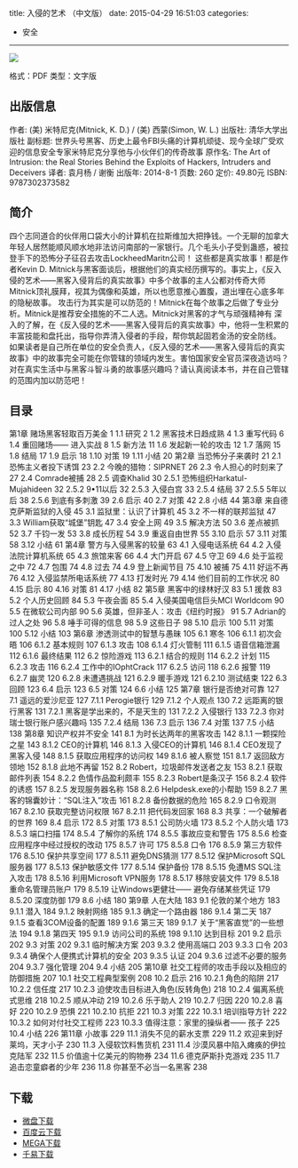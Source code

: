 title: 入侵的艺术 （中文版）
date: 2015-04-29 16:51:03
categories:
  - 安全
---

![](http://img3.douban.com/lpic/s27439971.jpg)

格式：PDF
类型：文字版

<!--more-->

## 出版信息 ##

作者: (美) 米特尼克(Mitnick, K. D.) / (美) 西蒙(Simon, W. L.) 
出版社: 清华大学出版社
副标题: 世界头号黑客、历史上最令FBI头痛的计算机顽徒、现今全球广受欢迎的信息安全专家米特尼克分享他与小伙伴们的传奇故事
原作名: The Art of Intrusion: the Real Stories Behind the Exploits of Hackers, Intruders and Deceivers
译者: 袁月杨 / 谢衡 
出版年: 2014-8-1
页数: 260
定价: 49.80元
ISBN: 9787302373582

## 简介 ##

四个志同道合的伙伴用口袋大小的计算机在拉斯维加大把挣钱。一个无聊的加拿大年轻人居然能顺风顺水地非法访问南部的一家银行。几个毛头小子受到蛊惑，被拉登手下的恐怖分子征召去攻击LockheedMaritn公司！
这些都是真实故事！都是作者Kevin D. Mitnick与黑客面谈后，根据他们的真实经历撰写的。事实上，《反入侵的艺术——黑客入侵背后的真实故事》中多个故事的主人公都对传奇大师Mitnick顶礼膜拜，视其为偶像和英雄，所以也愿意推心置腹，道出埋在心底多年的隐秘故事。
攻击行为其实是可以防范的！Mitnick在每个故事之后做了专业分析。Mitnick是推荐安全措施的不二人选。Mitnick对黑客的才气与顽强精神有 深入的了解，在《反入侵的艺术——黑客入侵背后的真实故事》中，他将一生积累的丰富技能和盘托出，指导你弄清入侵者的手段，帮你筑起固若金汤的安全防线。
如果读者是自己所在单位的安全负责人，《反入侵的艺术——黑客入侵背后的真实故事》中的故事完全可能在你管辖的领域内发生。害怕国家安全官员深夜造访吗？对在真实生活中与黑客斗智斗勇的故事感兴趣吗？请认真阅读本书，并在自己管辖的范围内加以防范吧！

## 目录 ##

第1章 赌场黑客轻取百万美金	1
1.1 研究	2
1.2 黑客技术日趋成熟	4
1.3 重写代码	6
1.4 重回赌场—— 进入实战	8
1.5 新方法	11
1.6 发起新一轮的攻击	12
1.7 落网	15
1.8 结局	17
1.9 启示	18
1.10 对策	19
1.11 小结	20
第2章 当恐怖分子来袭时	21
2.1 恐怖主义者投下诱饵	23
2.2 今晚的猎物：SIPRNET	26
2.3 令人担心的时刻来了	27
2.4 Comrade被捕	28
2.5 调查Khalid	30
2.5.1 恐怖组织Harkatul-Mujahideen	32
2.5.2 9•11以后	32
2.5.3 入侵白宫	33
2.5.4 结局	37
2.5.5 5年以后	38
2.5.6 到底有多刺激	39
2.6 启示	40
2.7 对策	42
2.8 小结	44
第3章 来自德克萨斯监狱的入侵	45
3.1 监狱里：认识了计算机	45
3.2 不一样的联邦监狱	47
3.3 William获取“城堡”钥匙	47
3.4 安全上网	49
3.5 解决方法	50
3.6 差点被抓	52
3.7 千钧一发	53
3.8 成长历程	54
3.9 重返自由世界	55
3.10 启示	57
3.11 对策	58
3.12 小结	61
第4章 警方与入侵黑客的较量	63
4.1 入侵电话系统	64
4.2 入侵法院计算机系统	65
4.3 旅馆来客	66
4.4 大门开启	67
4.5 守卫	69
4.6 处于监视之中	72
4.7 包围	74
4.8 过去	74
4.9 登上新闻节目	75
4.10 被捕	75
4.11 好运不再	76
4.12 入侵监禁所电话系统	77
4.13 打发时光	79
4.14 他们目前的工作状况	80
4.15 启示	80
4.16 对策	81
4.17 小结	82
第5章 黑客中的绿林好汉	83
5.1 援救	83
5.2 个人历史回顾	84
5.3 午夜会面	85
5.4 入侵美国电信巨头MCI Worldcom	90
5.5 在微软公司内部	90
5.6 英雄，但非圣人：攻击《纽约时报》	91
5.7 Adrian的过人之处	96
5.8 唾手可得的信息	98
5.9 这些日子	98
5.10 启示	100
5.11 对策	100
5.12 小结	103
第6章 渗透测试中的智慧与愚昧	105
6.1 寒冬	106
6.1.1 初次会晤	106
6.1.2 基本规则	107
6.1.3 攻击	108
6.1.4 灯火管制	111
6.1.5 语音信箱泄漏	112
6.1.6 最终结果	112
6.2 惊险游戏	113
6.2.1 结合的规则	114
6.2.2 计划	115
6.2.3 攻击	116
6.2.4 工作中的IOphtCrack	117
6.2.5 访问	118
6.2.6 报警	119
6.2.7 幽灵	120
6.2.8 未遭遇挑战	121
6.2.9 暖手游戏	121
6.2.10 测试结束	122
6.3 回顾	123
6.4 启示	123
6.5 对策	124
6.6 小结	125
第7章 银行是否绝对可靠	127
7.1 遥远的爱沙尼亚	127
7.1.1 Perogie银行	129
7.1.2 个人观点	130
7.2 远距离的银行黑客	131
7.2.1 黑客是学出来的，不是天生的	131
7.2.2 入侵银行	133
7.2.3 你对瑞士银行账户感兴趣吗	135
7.2.4 结局	136
7.3 启示	136
7.4 对策	137
7.5 小结	138
第8章 知识产权并不安全	141
8.1 为时长达两年的黑客攻击	142
8.1.1 一颗探险之星	143
8.1.2 CEO的计算机	146
8.1.3 入侵CEO的计算机	146
8.1.4 CEO发现了黑客入侵	148
8.1.5 获取应用程序的访问权	149
8.1.6 被人察觉	151
8.1.7 返回敌方领地	152
8.1.8 此地不再留	152
8.2 Robert，垃圾邮件发送者之友	153
8.2.1 获取邮件列表	154
8.2.2 色情作品盈利颇丰	155
8.2.3 Robert是条汉子	156
8.2.4 软件的诱惑	157
8.2.5 发现服务器名称	158
8.2.6 Helpdesk.exe的小帮助	159
8.2.7 黑客的锦囊妙计：“SQL注入”攻击	161
8.2.8 备份数据的危险	165
8.2.9 口令观测	167
8.2.10 获取完整访问权限	167
8.2.11 把代码发回家	168
8.3 共享：一个破解者的世界	169
8.4 启示	172
8.5 对策	173
8.5.1 公司防火墙	173
8.5.2 个人防火墙	173
8.5.3 端口扫描	174
8.5.4 了解你的系统	174
8.5.5 事故应变和警告	175
8.5.6 检查应用程序中经过授权的改动	175
8.5.7 许可	175
8.5.8 口令	176
8.5.9 第三方软件	176
8.5.10 保护共享空间	177
8.5.11 避免DNS猜测	177
8.5.12 保护Microsoft SQL服务器	177
8.5.13 保护敏感文件	177
8.5.14 保护备份	178
8.5.15 免遭MS SQL注入攻击	178
8.5.16 利用Microsoft VPN服务	178
8.5.17 移除安装文件	179
8.5.18 重命名管理员账户	179
8.5.19 让Windows更健壮—— 避免存储某些凭证	179
8.5.20 深度防御	179
8.6 小结	180
第9章 人在大陆	183
9.1 伦敦的某个地方	183
9.1.1 潜入	184
9.1.2 映射网络	185
9.1.3 确定一个路由器	186
9.1.4 第二天	187
9.1.5 查看3COM设备的配置	189
9.1.6 第三天	189
9.1.7 关于“黑客直觉”的一些想法	194
9.1.8 第四天	195
9.1.9 访问公司的系统	198
9.1.10 达到目标	201
9.2 启示	202
9.3 对策	202
9.3.1 临时解决方案	203
9.3.2 使用高端口	203
9.3.3 口令	203
9.3.4 确保个人便携式计算机的安全	203
9.3.5 认证	204
9.3.6 过滤不必要的服务	204
9.3.7 强化管理	204
9.4 小结	205
第10章 社交工程师的攻击手段以及相应的防御措施	207
10.1 社交工程典型案例	208
10.2 启示	216
10.2.1 角色的陷阱	217
10.2.2 信任度	217
10.2.3 迫使攻击目标进入角色(反转角色)	218
10.2.4 偏离系统式思维	218
10.2.5 顺从冲动	219
10.2.6 乐于助人	219
10.2.7 归因	220
10.2.8 喜好	220
10.2.9 恐惧	221
10.2.10 抗拒	221
10.3 对策	222
10.3.1 培训指导方针	222
10.3.2 如何对付社交工程师	223
10.3.3 值得注意：家里的操纵者—— 孩子	225
10.4 小结	226
第11章 小故事	229
11.1 消失不见的薪水支票	229
11.2 欢迎来到好莱坞，天才小子	230
11.3 入侵软饮料售货机	231
11.4 沙漠风暴中陷入瘫痪的伊拉克陆军	232
11.5 价值逾十亿美元的购物券	234
11.6 德克萨斯扑克游戏	235
11.7 追击恋童癖者的少年	236
11.8 你甚至不必当一名黑客	238

## 下载 ##

* [微盘下载](http://vdisk.weibo.com/s/aADaW4YRORnN7)
* [百度云下载](http://pan.baidu.com/s/1eQnesP8)
* [MEGA下载](https://mega.co.nz/#!uJEk3TxY!r1fbryoI08HM6GiCTUHCbEYcidr18mIvePXLcTCF9xY)
* [千易下载](http://1000eb.com/1gghi)
